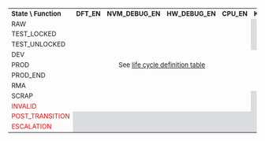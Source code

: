 <table style="text-align:center;font-size:small">
  <tr>
    <td style="text-align:left"><strong>State \ Function</strong></td>
    <td><strong>DFT_EN</strong></td>
    <td><strong>NVM_DEBUG_EN</strong></td>
    <td><strong>HW_DEBUG_EN</strong></td>
    <td><strong>CPU_EN</strong></td>
    <td><strong>KEYMGR_EN</strong></td>
    <td><strong>CLK_BYP_REQ</strong></td>
    <td><strong>FLASH_RMA_REQ</strong></td>
    <td><strong>CHECK_BYP_EN</strong></td>
    <td><strong>ESCALATE_EN</strong></td>
  </tr>
  <tr>
    <td style="text-align:left">RAW</td>
    <td rowspan = "9" colspan="4" style="text-align:center;vertical-align:middle"> See <a href="../../../../doc/security/specs/device_life_cycle/#manufacturing-states">life cycle definition table</a> </td>
    <td style="background:#dadce0"></td><td>Y*</td><td style="background:#dadce0"></td><td>Y*</td><td style="background:#dadce0"></td>
  </tr>
  <tr>
   <td style="text-align:left">TEST_LOCKED</td>
   <td style="background:#dadce0"></td><td>Y*</td><td style="background:#dadce0"></td><td>Y*</td><td style="background:#dadce0"></td>
  </tr>
  <tr>
    <td style="text-align:left">TEST_UNLOCKED</td>
    <td colspan="2" style="background:#dadce0"></td><td>Y*</td><td>Y*</td><td style="background:#dadce0"></td>
  </tr>
  <tr>
    <td style="text-align:left">DEV</td>
    <td>Y</td><td style="background:#dadce0"></td><td>Y*</td><td>Y*</td><td style="background:#dadce0"></td>
  </tr>
  <tr>
    <td style="text-align:left">PROD</td>
    <td>Y</td><td style="background:#dadce0"></td><td>Y*</td><td>Y*</td><td style="background:#dadce0"></td>
  </tr>
  <tr>
    <td style="text-align:left">PROD_END</td>
    <td>Y</td><td colspan="2" style="background:#dadce0"></td><td>Y*</td><td style="background:#dadce0"></td>
  </tr>
  <tr>
    <td style="text-align:left">RMA</td>
    <td>Y</td><td colspan="2" style="background:#dadce0"></td><td>Y*</td><td style="background:#dadce0"></td>
  </tr>
  <tr>
    <td style="text-align:left">SCRAP</td>
    <td colspan="3" style="background:#dadce0"></td><td>Y*</td><td>Y</td>
  </tr>
  <tr>
    <td style="text-align:left;color:red">INVALID</td>
    <td colspan="3" style="background:#dadce0"></td><td>Y*</td><td>Y</td>
  </tr>
  <tr>
    <td style="text-align:left;color:red">POST_TRANSITION</td>
    <td colspan="7" style="background:#dadce0"></td><td>Y*</td><td style="background:#dadce0"></td>
  </tr>
  <tr>
    <td style="text-align:left;color:red">ESCALATION</td>
    <td colspan="7" style="background:#dadce0"></td><td>Y*</td><td>Y</td>
  </tr>
</table>
